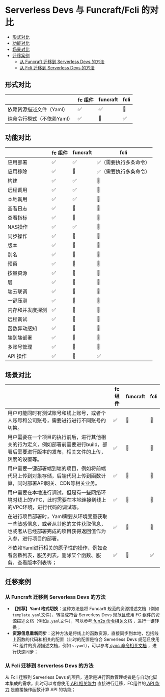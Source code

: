 # Serverless Devs 与 Funcraft/Fcli 的对比

- [形式对比](#形式对比)
- [功能对比](#功能对比)
- [场景对比](#场景对比)
- [迁移案例](#迁移案例)
    - [从 Funcraft 迁移到 Serverless Devs 的方法](#从-funcraft-迁移到-serverless-devs-的方法)
    - [从 Fcli 迁移到 Serverless Devs 的方法](#从-fcli-迁移到-serverless-devs-的方法)
    

## 形式对比

|     | fc 组件 | funcraft | fcli |
| --- | --- | --- | --- |
| 依赖资源描述文件（Yaml） | ✅ | ✅ | 🙅 | 
| 纯命令行模式（不依赖Yaml） | ✅ | 🙅 | ✅ | 

## 功能对比

|     | fc 组件 | funcraft | fcli |
| --- | --- | --- | --- |
| 应用部署 | ✅ | ✅ | ✅（需要执行多条命令） | 
| 应用移除 | ✅ | 🙅️ | ✅（需要执行多条命令） | 
| 构建 | ✅ | ✅ | 🙅️ | 
| 远程调用 | ✅ | ✅ | 🙅️ | 
| 本地调用 | ✅ | ✅ | 🙅️ | 
| 查看日志 | ✅ | 🙅 | 🙅️ | 
| 查看指标 | ✅ | 🙅 | 🙅️ | 
| NAS操作 | ✅ | ✅ | 🙅️ | 
| 同步操作 | ✅ | 🙅 | 🙅️ | 
| 版本 | ✅ | 🙅 | 🙅️ | 
| 别名 | ✅ | 🙅 | 🙅️ | 
| 预留 | ✅ | 🙅 | 🙅️ | 
| 按量资源 | ✅ | 🙅 | 🙅️ | 
| 层 | ✅ | 🙅 | 🙅️ | 
| 端云联调 | ✅ | 🙅 | 🙅️ | 
| 一键压测 | ✅ | 🙅 | 🙅️ | 
| 内存和并发度探测 | ✅ | 🙅 | 🙅️ | 
| 远程调试 | ✅ | 🙅 | 🙅️ | 
| 函数异动感知 | ✅ | 🙅 | 🙅️ | 
| 端到端部署 | ✅ | 🙅 | 🙅️ | 
| 多账号管理 | ✅ | 🙅️ | 🙅️ | 
| API 操作 | ✅ | 🙅️ | ✅️ | 

## 场景对比

|     | fc 组件 | funcraft | fcli |
| --- | --- | --- | --- |
| 用户可能同时有测试账号和线上账号，或者个人账号和公司账号，需要进行进行不同账号的切换。| ✅ | 🙅 | 🙅️ | 
| 用户需要在一个项目的执行前后，进行其他相关的行为定义，例如部署前需要进行build，部署后需要进行版本的发布，相关文件的上传，灰度的设置等。| ✅ | 🙅 | 🙅️ | 
| 用户需要一键部署端到端的项目，例如将前端代码上传到对象存储，后端代码上传到函数计算，同时部署API网关、CDN等相关业务。| ✅ | 🙅 | 🙅️ | 
| 用户需要在本地进行调试，但是有一些网络环境时线上的VPC，此时需要在本地连接到线上的VPC环境，进行代码的调试等。| ✅ | 🙅 | 🙅️ | 
| 在进行项目部署时，Yaml需要从环境变量获取一些敏感信息，或者从其他的文件获取信息，也或者从已经部署完成的项目获得返回值作为入参，进行项目的部署。| ✅ | 🙅 | 🙅️ | 
| 不依赖Yaml进行相关的原子性的操作，例如查看函数列表，服务列表，删除某个函数、服务，查看版本列表等；| ✅ | 🙅 | ✅ | 

## 迁移案例

### 从 Funcraft 迁移到 Serverless Devs 的方法

- **【推荐】Yaml 格式切换**：这种方法是将 Funcarft 规范的资源描述文档（例如`template.yaml`文件），转换成符合 Serverless Devs 规范且使用 FC 组件的资源描述文档（例如`s.yaml`文件），可以参考[ fun2s 命令相关文档](command/fun2s.md) ，进行一键转换；
- **资源信息重新同步**：这种方法是将线上的函数资源，直接同步到本地，包括线上函数的代码和相关的配置（此时的配置是符合 Serverless Devs 规范且使用 FC 组件的资源描述文档，例如 `s.yaml`），可以参考[ sync 命令相关文档](command/sync.md) ，进行快速同步；

### 从 Fcli 迁移到 Serverless Devs 的方法

从 Fcli 迁移到 Serverless Devs 的项目，通常是进行函数管理或者是与自动化脚本集成的需求，此时可以考虑使用[ API 相关能力](command/api.md) 直接进行迁移，FC组件的[ API 能力](command/api.md) 是直接操作函数计算 API 的功能；
